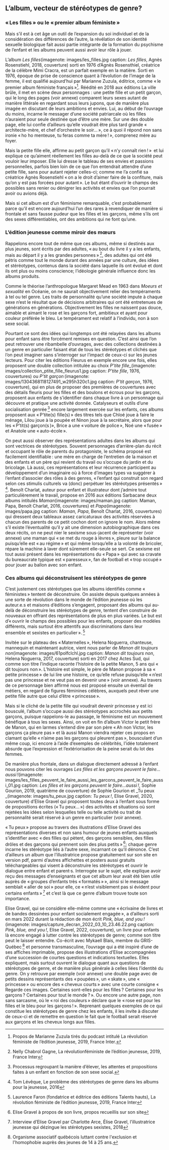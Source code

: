 ## L’album, vecteur de stéréotypes de genre?
### « Les filles » ou le « premier album féministe »
Mais s’il est à cet âge un outil de l’expansion du soi individuel et de la considération des différences de l’autre, la révélation de son identité sexuelle biologique fait aussi partie intégrante de la formation du psychisme de l’enfant et les albums peuvent aussi avoir leur rôle à jouer.

L’album _Les filles_(imagenote: images/les_filles.jpg caption: _Les filles_, Agnès Rosenstiehl, 2018, couverture) sorti en 1976 d’Agnès Rosensthiel, créatrice de la célèbre Mimi Cracra, est un parfait exemple en la matière. Sorti en 1976, époque de prise de conscience quant à l’évolution de l’image de la femme, il est qualifié aujourd’hui par Marianne Zuzula, éditrice, comme « le premier album féministe français »[^9]. Réédité en 2018 aux éditions La ville brûle, il met en scène deux personnages : une petite fille et un petit garçon, qui le long des pages (voir annexe) comparent leurs sexes autant de manière littérale en regardant sous leurs jupons, que de manière plus imagée en discutant de leurs ambitions et envies. Lui, au début de l’ouvrage du moins, incarne le messager d’une société patriarcale où les filles n’auraient pour seule destinée que d’être une mère. Sur une des double page, elle lui confie d’ailleurs qu’elle voudrait être plus tard grande « architecte-mère, et chef d’orchestre le soir... », ce à quoi il répond non sans ironie « ho ho menteuse, tu feras comme ta mère ! », comprenez mère au foyer.

Mais la petite fille elle, affirme au petit garçon qu’il « n’y connaît rien ! »  et lui explique ce qu’aiment réellement les filles au-delà de ce que la société peut vouloir leur imposer. Elle lui dresse le tableau de ses envies et passions personnelles, parfois bien loin de ce que l’on entendrait attendre d’une petite fille, sans pour autant rejeter celles-ci; comme me l’a confié sa créatrice Agnès Rosenstiehl « on a le droit d’aimer faire de la confiture, mais qu’on y est pas forcées pour autant ». Le but étant d’ouvrir le champs des possibles sans renier ou dénigrer les activités et envies que l’on pourrait avoir ou avions déjà.

Mais si cet album est d’un féminisme remarquable, c’est probablement parce qu’il est encore aujourd’hui l’un des rares à revendiquer de manière si frontale et sans fausse pudeur que les filles et les garçons, même s’ils ont des sexes différentiables, ont des ambitions qui ne font qu’une.

### L’édition jeunesse comme miroir des mœurs
Rappelons encore tout de même que ces albums, même si destinés aux plus jeunes, sont écrits par des adultes, « au bout du livre il y a les enfants, mais au départ il y a les grandes personnes » [^10], des adultes qui ont été pétris comme tout le monde durant des années par une culture, des idées et stéréotypes, contenus dans la société dans laquelle ils ont évolué et dont ils ont plus ou moins conscience; l’idéologie générale influence donc les albums produits.

Comme le théorise l’anthropologue Margaret Mead en 1963 dans _Moeurs et sexualité_ en Océanie, on ne saurait objectivement relier des tempéraments à tel ou tel genre. Les traits de personnalité qu’une société impute à chaque sexe n’est le résultat que de décisions arbitraires qui ont été entretenues de générations en générations. Objectivement les filles ne naissent pas douce, aimable et aimant le rose et les garçons fort, ambitieux et ayant pour couleur préférée le bleu. Le tempérament est relatif à l’individu, non à son sexe social.

Pourtant ce sont des idées qui longtemps ont été relayées dans les albums pour enfant sans être forcément remises en question. C’est ainsi que l’on peut retrouver une ribambelle d’ouvrages, avec des collections destinées à un genre en particulier faisant état de tous les stéréotypes et clichés que l’on peut imaginer sans s’interroger sur l’impact de ceux-ci sur les jeunes lecteurs. Pour citer les éditions Fleurus en exemple encore une fois, elles proposent une double collection intitulée au choix *P’tite fille_*(imagenote: images/collection_ptite_fille_fleurus1.jpg caption: _P'tite fille_, 1976, couvertures) ou _P’tit garçon_ (imagenote: images/1304368118127491_w295h320c1.jpg caption: _P'tit garçon_, 1976, couverture), qui en plus de proposer des premières de couvertures avec des détails fleuris pour les filles et des boulons et écrous pour les garçons, proposent aux enfants de s’identifier dans chaque livre à un personnage qui découvre et pratique une activité donnée. Catalyseurs et outils d’une socialisation genrée [^11] encore largement exercée sur les enfants, ces albums proposent aux « P’tite(s) fille(s) » des titres tels que Chloé joue à faire le ménage, Lilou joue à la poupée et Ninon joue à la secrétaire, alors que pour les « P’tit(s) garçon(s )», Brice a une « voiture de police », Noé une « fusée » et Anatole une « auto-école ».

On peut aussi observer des représentations adultes dans les albums qui sont vectrices de stéréotypes. Souvent personnages d’arrière-plan du récit et occupant le rôle de parents du protagoniste, le schéma proposé est facilement identifiable : une mère en charge de l’entretien de la maison et des enfants et un père qui revient du travail ou s’occupe du jardin et du bricolage. Là aussi, ces représentations et leur récurrence participent au développement d’un imaginaire où à force d’images types va suggérer à l’enfant d’associer des rôles à des genres, « l’enfant qui construit son regard selon ces stimulis culturels va (donc) perpétuer les stéréotypes présentés » [^12]. Benoît Charlat, auteur pour enfant et illustrateur dont j’admire tout particulièrement le travail, propose en 2016 aux éditions Sarbacane deux albums intitulés _Maman_(imagenote: images/maman.jpg caption: Maman, Papa, Benoît Charlat, 2016, couvertures) et _Papa_(imagenote:  images/papa.jpg caption: _Maman, Papa_, Benoît Charlat, 2016, couvertures) qui dressent deux tableaux assez caricaturaux des activités réservées à chacun des parents de ce petit cochon dont on ignore le nom. Alors même s’il existe l’éventualité qu’il y ait une dimension autobiographique dans ces deux récits, on ne peut nier le sexisme sous-jacent de représenter (voir annexe)  une maman qui « se met du rouge à lèvres », pleure sur la balance puisqu’elle est « au régime » et qui même lorsqu’elle a la volonté de bricoler, répare la machine à laver dont sûrement elle-seule se sert. Ce sexisme est tout aussi présent dans les représentations du « Papa » qui avec sa cravate du bureaucrate typique est « paresseux », fan de football et « trop occupé » pour jouer au ballon avec son enfant.

### Ces albums qui déconstruisent les stéréotypes de genre
C’est justement ces stéréotypes que les albums identifiés comme « féministes » tentent de déconstruire. On assiste depuis quelques années à une sorte de révolution dans le monde de l’édition jeunesse où les auteur.e.s et maisons d’éditions s’engagent, proposant des albums qui au-delà de déconstruire les stéréotypes de genre, tentent d’en construire de nouveaux en offrant des représentations de plus en plus variées. Le but est d’« ouvrir le champs des possibles pour les enfants, proposer des modèles différents, mais surtout être attentifs aux discriminations dans leur ensemble et sexistes en particulier ». [^13]
	
Invitée sur le plateau des « Maternelles », Helena Noguerra, chanteuse, mannequin et maintenant autrice, vient nous parler de _Manon dit toujours non_(imagenote: images/61polfclchl.jpg caption: _Manon dit toujours non_, Helena Noguerra, 2017, couverture) sorti en 2017 chez  Actes Sud, qui comme son titre l’indique raconte l’histoire de la petite Manon, 5 ans qui « dit toujours non ». L’histoire est simple, le père de Manon propose à sa « petite princesse » de lui lire une histoire, ce qu’elle refuse puisqu’elle « n’est pas une princesse et ne veut pas en devenir une » (voir annexe). Au travers de ce personnage bien affirmé nous est proposé ensuite un éventail de métiers, en regard de figures féminines célèbres, auxquels peut rêver une petite fille autre que celui d’être « princesse ».

Mais si le cliché de la petite fille qui voudrait devenir princesse y est ici bousculé, l’album s’occupe aussi des stéréotypes accrochés aux petits garçons, puisque rappelons-le au passage, le féminisme est un mouvement bénéfique à tous les sexes. Ainsi, on voit en fin d’album Victor le petit frère de Manon, qui en larmes s’entend dire par son père « Ah non Victor, les garçons ça pleure pas » et là aussi Manon viendra rejeter ces propos en clamant qu’elle « n’aime pas les garçons qui pleurent pas », bousculant d’un même coup, ici encore à l’aide d’exemples de célébrités, l’idée totalement absurde que l’expression et l’extériorisation de la peine serait du lot des femmes.

De manière plus frontale, dans un dialogue directement adressé à l’enfant nous pouvons citer les ouvrages _Les filles et les garçons peuvent le faire… aussi !_(imagenote: images/les_filles_peuvent_le_faire_aussi_les_garcons_peuvent_le_faire_aussi_01.jpg caption: _Les filles et les garçons peuvent le faire...aussi !_, Sophie Gourion, 2019, quatrième de couverture) de Sophie Gourion et _Tu peux _(imagenote: images/tu_peux.jpg caption: _Tu peux !_, Elise Gravel, 2020, couverture) d’Elise Gravel qui proposent toutes deux à l’enfant sous forme de propositions écrites (« Tu peux... ») des activités et situations où sont rejetées les idées selon lesquelles telle ou telle activité ou trait de personnalité serait réservé à un genre en particulier (voir annexe).

« Tu peux » propose au travers des illustrations d’Elise Gravel des représentations diverses et non sans humour de jeunes enfants auxquels s’identifier avec « des filles qui pètent, des garçons sensibles, des filles drôles et des garçons qui prennent soin des plus petits » [^14]; chaque genre incarne les stéréotype liés à l’autre sexe, incarnant ce qu’il dénonce. C’est d’ailleurs un album que l’illustratrice propose gratuitement sur son site en version pdf, parmi d’autres affichettes et posters aussi gratuits téléchargeables qui visent à déconstruire les stéréotypes et ouvrir le dialogue entre enfant et parent·s. Interrogée sur le sujet, elle explique avoir reçu des messages d’enseignants et que cet album leur avait été bien utile auprès de « groupes d’enfants très « formatés » », ainsi si le message semblait « aller de soi » pour elle, ce « n’est visiblement pas si évident pour certains enfants » [^15] et c’est là que ce genre d’album trouve toute son importance.

Elise Gravel, qui se considère elle-même comme une « écrivaine de livres et de bandes dessinées pour enfant socialement engagée », a d’ailleurs sorti en mars 2022 durant la rédaction de mon écrit _Pink, blue, and you !_(imagenote: images/capture_decran_2022_03_10_23.46.22.png caption: _Pink, blue, and you !_, Elise Gravel, 2022, couverture), un livre pour enfants là encore engagé à lutter contre les stéréotypes de genre; comme son titre peut le laisser entendre. Co-écrit avec Mykaell Blais, membre du GRIS-Québec [^16] et personne transmasculine, l’ouvrage qui a été inspiré d’une de ses affiches imprimable, propose des  illustrations d’Elise accompagnées d’une succession de courtes questions et indications textuelles. Elles expliquent, mais surtout ouvrent le dialogue quant aux questions de stéréotypes de genre, et de manière plus générale à celles liées l’identité du genre. On y retrouve par exemple (voir annexe) une double page avec de petits dessins représentants des « poupées », un « skate », une « princesse » ou encore des « cheveux courts » avec une courte consigne « Regarde ces images. Certaines sont-elles pour les filles ? Certaines pour les garçons ? Certaines pour tout le monde ? ». Ou encore une autre page, non sans sarcasme, où le « roi des couleurs » déclare que le « rose est pour les filles et le bleu pour les garçons ! ». Reprenant quelques exemples de ce qui constitue les stéréotypes de genre chez les enfants, il les invite à discuter de ceux-ci et de remettre en question le fait que le football serait réservé aux garçons et les cheveux longs aux filles.

[^9]: Propos de Marianne Zuzula tirés du podcast intitulé  La révolution féministe de l’édition jeunesse, 2019, France Inter.
[^10]: Nelly Chabrol Gagne, La révolutionféministe de l’édition jeunesse, 2019, France Inter 
[^11]: Processus regroupant la manière d’élever, les attentes et propositions faites à un enfant en fonction de son sexe social.
[^12]: Tom Lévêque, Le problème des stéréotypes de genre dans les albums pour la jeunesse, 2016
[^13]: Laurence Faron (fondatrice et éditrice des éditions Talents hauts), La révolution féministe de l’édition jeunesse, 2019, France Inter
[^14]: Elise Gravel à propos de son livre, propos recueillis sur son site
[^15]: Interview d’Elise Gravel par Charlotte Arce, Élise Gravel, l’illustratrice jeunesse qui dézingue les stéréotypes sexistes, 2018
[^16]: Organisme associatif québécois luttant contre l'exclusion et l'homophobie auprès des jeunes de 14 à 25 ans.
